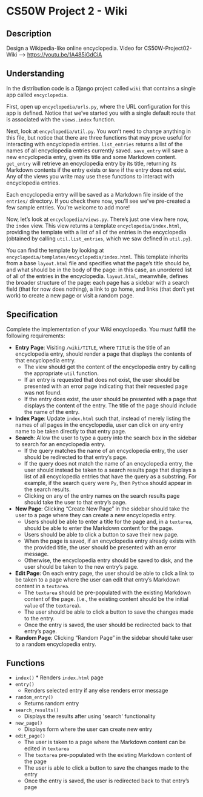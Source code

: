 # CS50W Project 2 - Wiki
## Description
Design a Wikipedia-like online encyclopedia.
Video for CS50W-Project02-Wiki --> https://youtu.be/1A485iGdCiA
## Understanding
In the distribution code is a Django project called  `wiki`  that contains a single app called  `encyclopedia`.

First, open up  `encyclopedia/urls.py`, where the URL configuration for this app is defined. Notice that we’ve started you with a single default route that is associated with the  `views.index`  function.

Next, look at  `encyclopedia/util.py`. You won’t need to change anything in this file, but notice that there are three functions that may prove useful for interacting with encyclopedia entries.  `list_entries`  returns a list of the names of all encyclopedia entries currently saved.  `save_entry`  will save a new encyclopedia entry, given its title and some Markdown content.  `get_entry`  will retrieve an encyclopedia entry by its title, returning its Markdown contents if the entry exists or  `None`  if the entry does not exist. Any of the views you write may use these functions to interact with encyclopedia entries.

Each encyclopedia entry will be saved as a Markdown file inside of the  `entries/`  directory. If you check there now, you’ll see we’ve pre-created a few sample entries. You’re welcome to add more!

Now, let’s look at  `encyclopedia/views.py`. There’s just one view here now, the  `index`  view. This view returns a template  `encyclopedia/index.html`, providing the template with a list of all of the entries in the encyclopedia (obtained by calling  `util.list_entries`, which we saw defined in  `util.py`).

You can find the template by looking at  `encyclopedia/templates/encyclopedia/index.html`. This template inherits from a base  `layout.html`  file and specifies what the page’s title should be, and what should be in the body of the page: in this case, an unordered list of all of the entries in the encyclopedia.  `layout.html`, meanwhile, defines the broader structure of the page: each page has a sidebar with a search field (that for now does nothing), a link to go home, and links (that don’t yet work) to create a new page or visit a random page.
## Specification

Complete the implementation of your Wiki encyclopedia. You must fulfill the following requirements:

-   **Entry Page**: Visiting  `/wiki/TITLE`, where  `TITLE`  is the title of an encyclopedia entry, should render a page that displays the contents of that encyclopedia entry.
    -   The view should get the content of the encyclopedia entry by calling the appropriate  `util`  function.
    -   If an entry is requested that does not exist, the user should be presented with an error page indicating that their requested page was not found.
    -   If the entry does exist, the user should be presented with a page that displays the content of the entry. The title of the page should include the name of the entry.
-   **Index Page**: Update  `index.html`  such that, instead of merely listing the names of all pages in the encyclopedia, user can click on any entry name to be taken directly to that entry page.
-   **Search**: Allow the user to type a query into the search box in the sidebar to search for an encyclopedia entry.
    -   If the query matches the name of an encyclopedia entry, the user should be redirected to that entry’s page.
    -   If the query does not match the name of an encyclopedia entry, the user should instead be taken to a search results page that displays a list of all encyclopedia entries that have the query as a substring. For example, if the search query were  `Py`, then  `Python`  should appear in the search results.
    -   Clicking on any of the entry names on the search results page should take the user to that entry’s page.
-   **New Page**: Clicking “Create New Page” in the sidebar should take the user to a page where they can create a new encyclopedia entry.
    -   Users should be able to enter a title for the page and, in a  `textarea`, should be able to enter the Markdown content for the page.
    -   Users should be able to click a button to save their new page.
    -   When the page is saved, if an encyclopedia entry already exists with the provided title, the user should be presented with an error message.
    -   Otherwise, the encyclopedia entry should be saved to disk, and the user should be taken to the new entry’s page.
-   **Edit Page**: On each entry page, the user should be able to click a link to be taken to a page where the user can edit that entry’s Markdown content in a  `textarea`.
    -   The  `textarea`  should be pre-populated with the existing Markdown content of the page. (i.e., the existing content should be the initial  `value`  of the  `textarea`).
    -   The user should be able to click a button to save the changes made to the entry.
    -   Once the entry is saved, the user should be redirected back to that entry’s page.
-   **Random Page**: Clicking “Random Page” in the sidebar should take user to a random encyclopedia entry.
## Functions
* `index()`
		* Renders `index.html` page
* `entry()`
	* Renders selected entry if any else renders error message
* `random_entry()`
	* Returns random entry
* `search_results()`
	* Displays the results after using 'search' functionality
* `new_page()`
	* Displays form where the user can create new entry
* `edit_page()`
	* The user is taken to a page where the Markdown content can be edited in `textarea`
	* The `textarea`  pre-populated with the existing Markdown content of the page
	* The user is able to click a button to save the changes made to the entry
	* Once the entry is saved, the user is redirected back to that entry’s page
